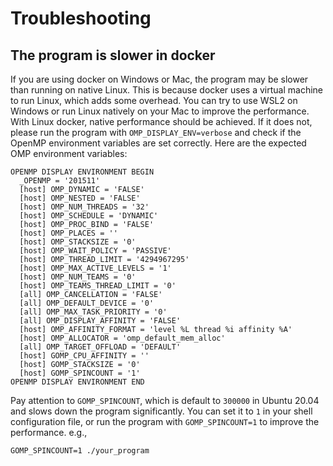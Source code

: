 # Troubleshooting

## The program is slower in docker

If you are using docker on Windows or Mac, the program may be slower than running on native Linux.
This is because docker uses a virtual machine to run Linux, which adds some overhead. You can try
to use WSL2 on Windows or run Linux natively on your Mac to improve the performance.
With Linux docker, native performance should be achieved. If it does not, please run the program
with `OMP_DISPLAY_ENV=verbose` and check if the OpenMP environment variables are set correctly.
Here are the expected OMP environment variables:

```shell
OPENMP DISPLAY ENVIRONMENT BEGIN
  _OPENMP = '201511'
  [host] OMP_DYNAMIC = 'FALSE'
  [host] OMP_NESTED = 'FALSE'
  [host] OMP_NUM_THREADS = '32'
  [host] OMP_SCHEDULE = 'DYNAMIC'
  [host] OMP_PROC_BIND = 'FALSE'
  [host] OMP_PLACES = ''
  [host] OMP_STACKSIZE = '0'
  [host] OMP_WAIT_POLICY = 'PASSIVE'
  [host] OMP_THREAD_LIMIT = '4294967295'
  [host] OMP_MAX_ACTIVE_LEVELS = '1'
  [host] OMP_NUM_TEAMS = '0'
  [host] OMP_TEAMS_THREAD_LIMIT = '0'
  [all] OMP_CANCELLATION = 'FALSE'
  [all] OMP_DEFAULT_DEVICE = '0'
  [all] OMP_MAX_TASK_PRIORITY = '0'
  [all] OMP_DISPLAY_AFFINITY = 'FALSE'
  [host] OMP_AFFINITY_FORMAT = 'level %L thread %i affinity %A'
  [host] OMP_ALLOCATOR = 'omp_default_mem_alloc'
  [all] OMP_TARGET_OFFLOAD = 'DEFAULT'
  [host] GOMP_CPU_AFFINITY = ''
  [host] GOMP_STACKSIZE = '0'
  [host] GOMP_SPINCOUNT = '1'
OPENMP DISPLAY ENVIRONMENT END
```

Pay attention to `GOMP_SPINCOUNT`, which is default to `300000` in Ubuntu 20.04 and slows down the
program significantly. You can set it to `1` in your shell configuration file, or run the program
with `GOMP_SPINCOUNT=1` to improve the performance. e.g.,

```shell
GOMP_SPINCOUNT=1 ./your_program
```
